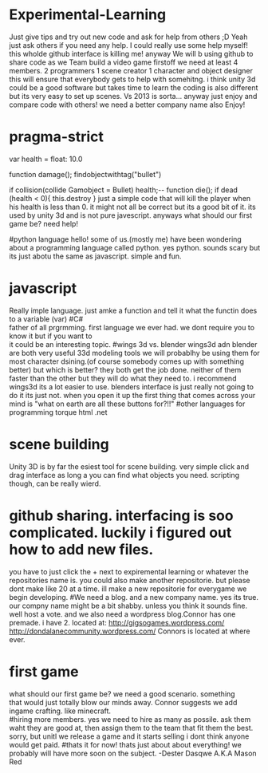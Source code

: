 # Experimental-Learning
Just give tips and try out new code and ask for help from others ;D
Yeah just ask others if you need any help. I could really use some help myself!
this wholde github interface is killing me! anyway We will b using github to share code as we Team build a video game
firstoff we need at least 4 members.
2 programmers
1 scene creator
1 character and object designer
this will ensure that everybody gets to help with somehitng. i think unity 3d could be a good software but takes time to learn
the coding is also different but its very easy to set up scenes.
Vs 2013 is sorta...
anyway just enjoy and compare code with others!
we need a better company name also
Enjoy!
# pragma-strict
var health = float: 10.0

function damage();
findobjectwithtag("bullet")

if collision(collide Gamobject = Bullet)
health;--
function die();
if dead (health < 0){
this.destroy
}
just a simple code that will kill the player when his health is less than 0.
it might not all be correct but its a good bit of it. its used by unity 3d and is not pure javescript.
anyways what should our first game be?
need help!

#python language 
 hello! 
 some of us.(mostly me) have been wondering about a programming language called python. 
 yes python. sounds scary but its just abotu the same as javascript. 
 simple and fun. 
 # javascript 
 Really imple language. just amke a function and tell it what the functin does to a variable (var) 
 #C#  
 father of all prgrmming. first language we ever had. 
 we dont require you to know it but if you want to  
 it could be an interesting topic. 
 #wings 3d vs. blender 
 wings3d adn blender are both very useful 33d modeling tools 
 we will probablhy be using them for most character dsining.(of course somebody comes up with something better) 
 but which is better? 
 they both get the job done. 
 neither of them faster than the other but they will do 
 what they need to. 
 i recommend wings3d its a lot easier to use. 
 blenders interface is just really not going to do it 
 its just not. when you open it up the first thing that comes across your 
 mind is "what on earth are all these buttons for?!!" 
 #other languages for programming 
 torque 
html 
 .net 
 # scene building 
 Unity 3D is by far the esiest tool for scene building. 
 very simple click and drag interface as long a you can find what objects you need. 
 scripting though, can be really wierd. 
# github sharing. interfacing is soo complicated. luckily i figured out how to add new files. 
 you have to just click the + next to expiremental learning or whatever the repositories name is. 
 you could also make another repositorie. but please dont make like 20 at a time. 
 ill make a new repositorie for everygame we begin developing. 
 #We need a blog. and a new company name. 
 yes its true. our compny name might be a bit shabby. unless you think it sounds fine. 
 well host a vote. 
 and we also need a wordpress blog.Connor has one premade. i have 2. 
 located at: 
 http://gigsogames.wordpress.com/ 
 http://dondalanecommunity.wordpress.com/ 
 Connors is located at where ever. 
 # first game 
 what should our first game be? 
 we need a good scenario. something  
 that would just totally blow our minds away. 
 Connor suggests we add ingame crafting. like minecraft.  
 #hiring more members. 
 yes we need to hire as many as possile. ask them waht they are good at, then assign them to the team that 
 fit them the best. 
 sorry, but unitl we release a game and it starts selling i dont think anyone would get paid. 
#thats it for now! 
 thats just about about everything! 
 we probably will have more soon on the subject. 
 -Dester Dasqwe A.K.A Mason Red  
